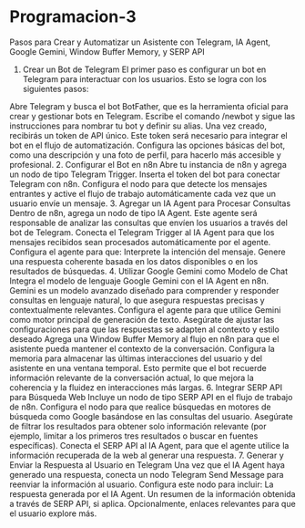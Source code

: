 # Programacion-3
Pasos para Crear y Automatizar un Asistente con Telegram, IA Agent, Google Gemini, Window Buffer Memory, y SERP API

1. Crear un Bot de Telegram
El primer paso es configurar un bot en Telegram para interactuar con los usuarios. Esto se logra con los siguientes pasos:

Abre Telegram y busca el bot BotFather, que es la herramienta oficial para crear y gestionar bots en Telegram.
Escribe el comando /newbot y sigue las instrucciones para nombrar tu bot y definir su alias.
Una vez creado, recibirás un token de API único. Este token será necesario para integrar el bot en el flujo de automatización.
Configura las opciones básicas del bot, como una descripción y una foto de perfil, para hacerlo más accesible y profesional.
2. Configurar el Bot en n8n
Abre tu instancia de n8n y agrega un nodo de tipo Telegram Trigger.
Inserta el token del bot para conectar Telegram con n8n.
Configura el nodo para que detecte los mensajes entrantes y active el flujo de trabajo automáticamente cada vez que un usuario envíe un mensaje.
3. Agregar un IA Agent para Procesar Consultas
Dentro de n8n, agrega un nodo de tipo IA Agent.
Este agente será responsable de analizar las consultas que envíen los usuarios a través del bot de Telegram.
Conecta el Telegram Trigger al IA Agent para que los mensajes recibidos sean procesados automáticamente por el agente.
Configura el agente para que:
Interprete la intención del mensaje.
Genere una respuesta coherente basada en los datos disponibles o en los resultados de búsquedas.
4. Utilizar Google Gemini como Modelo de Chat
Integra el modelo de lenguaje Google Gemini con el IA Agent en n8n.
Gemini es un modelo avanzado diseñado para comprender y responder consultas en lenguaje natural, lo que asegura respuestas precisas y contextualmente relevantes.
Configura el agente para que utilice Gemini como motor principal de generación de texto.
Asegúrate de ajustar las configuraciones para que las respuestas se adapten al contexto y estilo deseado 
Agrega una Window Buffer Memory al flujo en n8n para que el asistente pueda mantener el contexto de la conversación.
Configura la memoria para almacenar las últimas interacciones del usuario y del asistente en una ventana temporal.
Esto permite que el bot recuerde información relevante de la conversación actual, lo que mejora la coherencia y la fluidez en interacciones más largas.
6. Integrar SERP API para Búsqueda Web
Incluye un nodo de tipo SERP API en el flujo de trabajo de n8n.
Configura el nodo para que realice búsquedas en motores de búsqueda como Google basándose en las consultas del usuario.
Asegúrate de filtrar los resultados para obtener solo información relevante (por ejemplo, limitar a los primeros tres resultados o buscar en fuentes específicas).
Conecta el SERP API al IA Agent, para que el agente utilice la información recuperada de la web al generar una respuesta.
7. Generar y Enviar la Respuesta al Usuario en Telegram
Una vez que el IA Agent haya generado una respuesta, conecta un nodo Telegram Send Message para reenviar la información al usuario.
Configura este nodo para incluir:
La respuesta generada por el IA Agent.
Un resumen de la información obtenida a través de SERP API, si aplica.
Opcionalmente, enlaces relevantes para que el usuario explore más.
